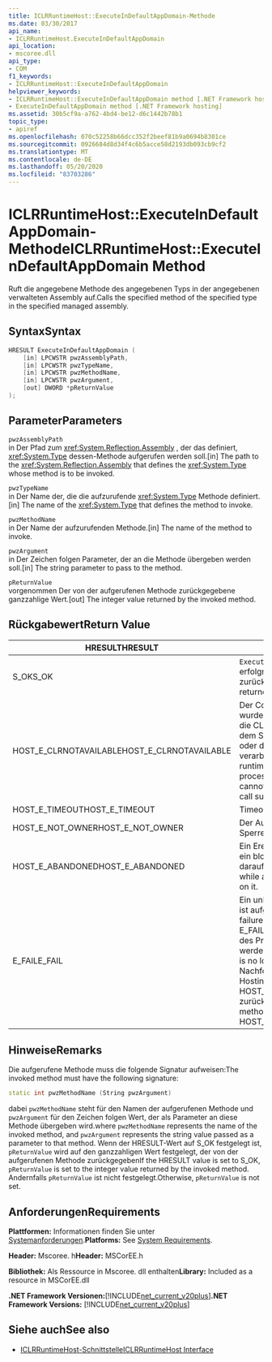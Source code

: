 ```yaml
---
title: ICLRRuntimeHost::ExecuteInDefaultAppDomain-Methode
ms.date: 03/30/2017
api_name:
- ICLRRuntimeHost.ExecuteInDefaultAppDomain
api_location:
- mscoree.dll
api_type:
- COM
f1_keywords:
- ICLRRuntimeHost::ExecuteInDefaultAppDomain
helpviewer_keywords:
- ICLRRuntimeHost::ExecuteInDefaultAppDomain method [.NET Framework hosting]
- ExecuteInDefaultAppDomain method [.NET Framework hosting]
ms.assetid: 30b5cf9a-a762-4bd4-be12-d6c1442b78b1
topic_type:
- apiref
ms.openlocfilehash: 070c52258b66dcc352f2beef81b9a0694b8301ce
ms.sourcegitcommit: 0926684d8d34f4c6b5acce58d2193db093cb9cf2
ms.translationtype: MT
ms.contentlocale: de-DE
ms.lasthandoff: 05/20/2020
ms.locfileid: "83703286"
---
```

# <a name="iclrruntimehostexecuteindefaultappdomain-method"></a><span data-ttu-id="9b2cf-102">ICLRRuntimeHost::ExecuteInDefaultAppDomain-Methode</span><span class="sxs-lookup"><span data-stu-id="9b2cf-102">ICLRRuntimeHost::ExecuteInDefaultAppDomain Method</span></span>
<span data-ttu-id="9b2cf-103">Ruft die angegebene Methode des angegebenen Typs in der angegebenen verwalteten Assembly auf.</span><span class="sxs-lookup"><span data-stu-id="9b2cf-103">Calls the specified method of the specified type in the specified managed assembly.</span></span>  
  
## <a name="syntax"></a><span data-ttu-id="9b2cf-104">Syntax</span><span class="sxs-lookup"><span data-stu-id="9b2cf-104">Syntax</span></span>  
  
```cpp  
HRESULT ExecuteInDefaultAppDomain (  
    [in] LPCWSTR pwzAssemblyPath,  
    [in] LPCWSTR pwzTypeName,
    [in] LPCWSTR pwzMethodName,  
    [in] LPCWSTR pwzArgument,  
    [out] DWORD *pReturnValue  
);  
```  
  
## <a name="parameters"></a><span data-ttu-id="9b2cf-105">Parameter</span><span class="sxs-lookup"><span data-stu-id="9b2cf-105">Parameters</span></span>  
 `pwzAssemblyPath`  
 <span data-ttu-id="9b2cf-106">in Der Pfad zum <xref:System.Reflection.Assembly> , der das definiert, <xref:System.Type> dessen-Methode aufgerufen werden soll.</span><span class="sxs-lookup"><span data-stu-id="9b2cf-106">[in] The path to the <xref:System.Reflection.Assembly> that defines the <xref:System.Type> whose method is to be invoked.</span></span>  
  
 `pwzTypeName`  
 <span data-ttu-id="9b2cf-107">in Der Name der, die die aufzurufende <xref:System.Type> Methode definiert.</span><span class="sxs-lookup"><span data-stu-id="9b2cf-107">[in] The name of the <xref:System.Type> that defines the method to invoke.</span></span>  
  
 `pwzMethodName`  
 <span data-ttu-id="9b2cf-108">in Der Name der aufzurufenden Methode.</span><span class="sxs-lookup"><span data-stu-id="9b2cf-108">[in] The name of the method to invoke.</span></span>  
  
 `pwzArgument`  
 <span data-ttu-id="9b2cf-109">in Der Zeichen folgen Parameter, der an die Methode übergeben werden soll.</span><span class="sxs-lookup"><span data-stu-id="9b2cf-109">[in] The string parameter to pass to the method.</span></span>  
  
 `pReturnValue`  
 <span data-ttu-id="9b2cf-110">vorgenommen Der von der aufgerufenen Methode zurückgegebene ganzzahlige Wert.</span><span class="sxs-lookup"><span data-stu-id="9b2cf-110">[out] The integer value returned by the invoked method.</span></span>  
  
## <a name="return-value"></a><span data-ttu-id="9b2cf-111">Rückgabewert</span><span class="sxs-lookup"><span data-stu-id="9b2cf-111">Return Value</span></span>  
  
|<span data-ttu-id="9b2cf-112">HRESULT</span><span class="sxs-lookup"><span data-stu-id="9b2cf-112">HRESULT</span></span>|<span data-ttu-id="9b2cf-113">BESCHREIBUNG</span><span class="sxs-lookup"><span data-stu-id="9b2cf-113">Description</span></span>|  
|-------------|-----------------|  
|<span data-ttu-id="9b2cf-114">S_OK</span><span class="sxs-lookup"><span data-stu-id="9b2cf-114">S_OK</span></span>|<span data-ttu-id="9b2cf-115">`ExecuteInDefaultAppDomain`wurde erfolgreich zurückgegeben.</span><span class="sxs-lookup"><span data-stu-id="9b2cf-115">`ExecuteInDefaultAppDomain` returned successfully.</span></span>|  
|<span data-ttu-id="9b2cf-116">HOST_E_CLRNOTAVAILABLE</span><span class="sxs-lookup"><span data-stu-id="9b2cf-116">HOST_E_CLRNOTAVAILABLE</span></span>|<span data-ttu-id="9b2cf-117">Der Common Language Runtime (CLR) wurde nicht in einen Prozess geladen, oder die CLR befindet sich in einem Zustand, in dem Sie verwalteten Code nicht ausführen oder den-Befehl nicht erfolgreich verarbeiten kann.</span><span class="sxs-lookup"><span data-stu-id="9b2cf-117">The common language runtime (CLR) has not been loaded into a process, or the CLR is in a state in which it cannot run managed code or process the call successfully.</span></span>|  
|<span data-ttu-id="9b2cf-118">HOST_E_TIMEOUT</span><span class="sxs-lookup"><span data-stu-id="9b2cf-118">HOST_E_TIMEOUT</span></span>|<span data-ttu-id="9b2cf-119">Timeout des Aufrufes.</span><span class="sxs-lookup"><span data-stu-id="9b2cf-119">The call timed out.</span></span>|  
|<span data-ttu-id="9b2cf-120">HOST_E_NOT_OWNER</span><span class="sxs-lookup"><span data-stu-id="9b2cf-120">HOST_E_NOT_OWNER</span></span>|<span data-ttu-id="9b2cf-121">Der Aufrufer ist nicht Besitzer der Sperre.</span><span class="sxs-lookup"><span data-stu-id="9b2cf-121">The caller does not own the lock.</span></span>|  
|<span data-ttu-id="9b2cf-122">HOST_E_ABANDONED</span><span class="sxs-lookup"><span data-stu-id="9b2cf-122">HOST_E_ABANDONED</span></span>|<span data-ttu-id="9b2cf-123">Ein Ereignis wurde abgebrochen, während ein blockierter Thread oder eine Fiber darauf wartete.</span><span class="sxs-lookup"><span data-stu-id="9b2cf-123">An event was canceled while a blocked thread or fiber was waiting on it.</span></span>|  
|<span data-ttu-id="9b2cf-124">E_FAIL</span><span class="sxs-lookup"><span data-stu-id="9b2cf-124">E_FAIL</span></span>|<span data-ttu-id="9b2cf-125">Ein unbekannter schwerwiegender Fehler ist aufgetreten.</span><span class="sxs-lookup"><span data-stu-id="9b2cf-125">An unknown catastrophic failure occurred.</span></span> <span data-ttu-id="9b2cf-126">Wenn eine Methode E_FAIL zurückgibt, kann die CRL innerhalb des Prozesses nicht mehr verwendet werden.</span><span class="sxs-lookup"><span data-stu-id="9b2cf-126">If a method returns E_FAIL, the CRL is no longer usable within the process.</span></span> <span data-ttu-id="9b2cf-127">Nachfolgende Aufrufe von Hostingmethoden geben HOST_E_CLRNOTAVAILABLE zurück.</span><span class="sxs-lookup"><span data-stu-id="9b2cf-127">Subsequent calls to hosting methods return HOST_E_CLRNOTAVAILABLE.</span></span>|  
  
## <a name="remarks"></a><span data-ttu-id="9b2cf-128">Hinweise</span><span class="sxs-lookup"><span data-stu-id="9b2cf-128">Remarks</span></span>  
 <span data-ttu-id="9b2cf-129">Die aufgerufene Methode muss die folgende Signatur aufweisen:</span><span class="sxs-lookup"><span data-stu-id="9b2cf-129">The invoked method must have the following signature:</span></span>  
  
```cpp  
static int pwzMethodName (String pwzArgument)  
```  
  
 <span data-ttu-id="9b2cf-130">dabei `pwzMethodName` steht für den Namen der aufgerufenen Methode und `pwzArgument` für den Zeichen folgen Wert, der als Parameter an diese Methode übergeben wird.</span><span class="sxs-lookup"><span data-stu-id="9b2cf-130">where `pwzMethodName` represents the name of the invoked method, and `pwzArgument` represents the string value passed as a parameter to that method.</span></span> <span data-ttu-id="9b2cf-131">Wenn der HRESULT-Wert auf S_OK festgelegt ist, `pReturnValue` wird auf den ganzzahligen Wert festgelegt, der von der aufgerufenen Methode zurückgegeben</span><span class="sxs-lookup"><span data-stu-id="9b2cf-131">If the HRESULT value is set to S_OK, `pReturnValue` is set to the integer value returned by the invoked method.</span></span> <span data-ttu-id="9b2cf-132">Andernfalls `pReturnValue` ist nicht festgelegt.</span><span class="sxs-lookup"><span data-stu-id="9b2cf-132">Otherwise, `pReturnValue` is not set.</span></span>  
  
## <a name="requirements"></a><span data-ttu-id="9b2cf-133">Anforderungen</span><span class="sxs-lookup"><span data-stu-id="9b2cf-133">Requirements</span></span>  
 <span data-ttu-id="9b2cf-134">**Plattformen:** Informationen finden Sie unter [Systemanforderungen](../../get-started/system-requirements.md).</span><span class="sxs-lookup"><span data-stu-id="9b2cf-134">**Platforms:** See [System Requirements](../../get-started/system-requirements.md).</span></span>  
  
 <span data-ttu-id="9b2cf-135">**Header:** Mscoree. h</span><span class="sxs-lookup"><span data-stu-id="9b2cf-135">**Header:** MSCorEE.h</span></span>  
  
 <span data-ttu-id="9b2cf-136">**Bibliothek:** Als Ressource in Mscoree. dll enthalten</span><span class="sxs-lookup"><span data-stu-id="9b2cf-136">**Library:** Included as a resource in MSCorEE.dll</span></span>  
  
 <span data-ttu-id="9b2cf-137">**.NET Framework Versionen:**[!INCLUDE[net_current_v20plus](../../../../includes/net-current-v20plus-md.md)]</span><span class="sxs-lookup"><span data-stu-id="9b2cf-137">**.NET Framework Versions:** [!INCLUDE[net_current_v20plus](../../../../includes/net-current-v20plus-md.md)]</span></span>  
  
## <a name="see-also"></a><span data-ttu-id="9b2cf-138">Siehe auch</span><span class="sxs-lookup"><span data-stu-id="9b2cf-138">See also</span></span>

- [<span data-ttu-id="9b2cf-139">ICLRRuntimeHost-Schnittstelle</span><span class="sxs-lookup"><span data-stu-id="9b2cf-139">ICLRRuntimeHost Interface</span></span>](iclrruntimehost-interface.md)
